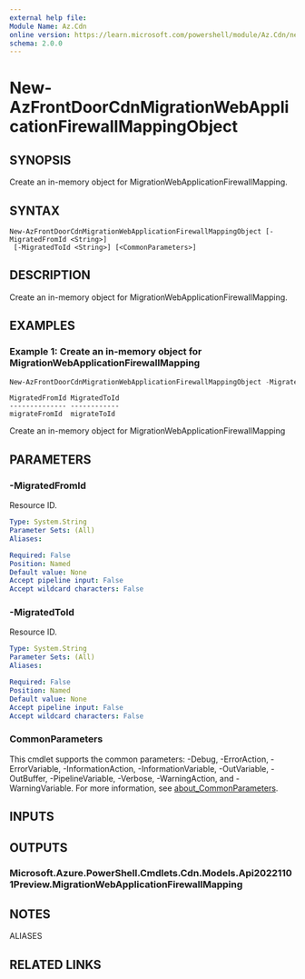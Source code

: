 ```yaml
---
external help file:
Module Name: Az.Cdn
online version: https://learn.microsoft.com/powershell/module/Az.Cdn/new-AzFrontDoorCdnMigrationWebApplicationFirewallMappingObject
schema: 2.0.0
---
```


# New-AzFrontDoorCdnMigrationWebApplicationFirewallMappingObject

## SYNOPSIS
Create an in-memory object for MigrationWebApplicationFirewallMapping.

## SYNTAX

```
New-AzFrontDoorCdnMigrationWebApplicationFirewallMappingObject [-MigratedFromId <String>]
 [-MigratedToId <String>] [<CommonParameters>]
```

## DESCRIPTION
Create an in-memory object for MigrationWebApplicationFirewallMapping.

## EXAMPLES

### Example 1: Create an in-memory object for MigrationWebApplicationFirewallMapping
```powershell
New-AzFrontDoorCdnMigrationWebApplicationFirewallMappingObject -MigratedFromId migrateFromId -MigratedToId migrateToId
```

```output
MigratedFromId MigratedToId
-------------- ------------
migrateFromId  migrateToId
```

Create an in-memory object for MigrationWebApplicationFirewallMapping

## PARAMETERS

### -MigratedFromId
Resource ID.

```yaml
Type: System.String
Parameter Sets: (All)
Aliases:

Required: False
Position: Named
Default value: None
Accept pipeline input: False
Accept wildcard characters: False
```

### -MigratedToId
Resource ID.

```yaml
Type: System.String
Parameter Sets: (All)
Aliases:

Required: False
Position: Named
Default value: None
Accept pipeline input: False
Accept wildcard characters: False
```

### CommonParameters
This cmdlet supports the common parameters: -Debug, -ErrorAction, -ErrorVariable, -InformationAction, -InformationVariable, -OutVariable, -OutBuffer, -PipelineVariable, -Verbose, -WarningAction, and -WarningVariable. For more information, see [about_CommonParameters](http://go.microsoft.com/fwlink/?LinkID=113216).

## INPUTS

## OUTPUTS

### Microsoft.Azure.PowerShell.Cmdlets.Cdn.Models.Api20221101Preview.MigrationWebApplicationFirewallMapping

## NOTES

ALIASES

## RELATED LINKS

